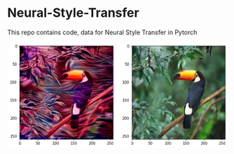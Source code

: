# Neural-Style-Transfer
This repo contains code, data for Neural Style Transfer in Pytorch

![output](output.png)
